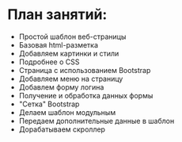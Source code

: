 # План занятий:

- Простой шаблон веб-страницы
- Базовая html-разметка
- Добавляем картинки и стили
- Подробнее о CSS
- Страница с использованием Bootstrap
- Добавляем меню на страницу
- Добавлем форму логина
- Получение и обработка данных формы
- "Сетка" Bootstrap
- Делаем шаблон модульным
- Передаем дополнительные данные в шаблон
- Дорабатываем скроллер